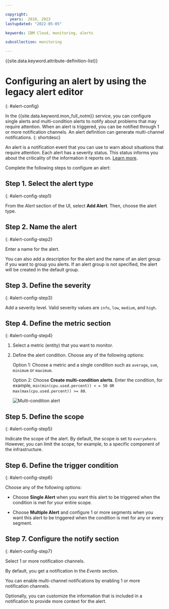 ```yaml
---

copyright:
  years:  2018, 2023
lastupdated: "2022-05-05"

keywords: IBM Cloud, monitoring, alerts

subcollection: monitoring

---
```


{{site.data.keyword.attribute-definition-list}}

# Configuring an alert by using the legacy alert editor
{: #alert-config}

In the {{site.data.keyword.mon_full_notm}} service, you can configure single alerts and multi-condition alerts to notify about problems that may require attention. When an alert is triggered, you can be notified through 1 or more notification channels. An alert definition can generate multi-channel notifications.
{: shortdesc}

An alert is a notification event that you can use to warn about situations that require attention. Each alert has a severity status. This status informs you about the criticality of the information it reports on. [Learn more](/docs/monitoring?topic=monitoring-alerts).

Complete the following steps to configure an alert:

## Step 1.  Select the alert type
{: #alert-config-step1}

From the *Alert* section of the UI, select **Add Alert**. Then, choose the alert type.


## Step 2. Name the alert
{: #alert-config-step2}

Enter a name for the alert.

You can also add a description for the alert and the name of an alert group if you want to group you alerts.  If an alert group is not specified, the alert will be created in the default group.


## Step 3. Define the severity
{: #alert-config-step3}

Add a severity level. Valid severity values are `info`, `low`, `medium`, and `high`.


## Step 4. Define the metric section
{: #alert-config-step4}

1. Select a metric (entity) that you want to monitor.
2. Define the alert condition. Choose any of the following options:

    Option 1: Choose a metric and a single condition such as `average`, `sum`, `minimum` or `maximum`.

    Option 2: Choose **Create multi-condition alerts**. Enter the condition, for example, `min(min(cpu.used.percent)) < = 50 OR max(max(cpu.used.percent)) >= 80`.

    ![Multi-condition alert](images/multi-condition-alerts.png "Multi-condition alert")

## Step 5. Define the scope
{: #alert-config-step5}

Indicate the scope of the alert. By default, the scope is set to `everywhere`. However, you can limit the scope, for example, to a specific component of the infrastructure.

## Step 6. Define the trigger condition
{: #alert-config-step6}

Choose any of the following options:

- Choose **Single Alert** when you want this alert to be triggered when the condition is met for your entire scope.

- Choose **Multiple Alert** and configure 1 or more segments when you want this alert to be triggered when the condition is met for any or every segment.


## Step 7. Configure the notify section
{: #alert-config-step7}

Select 1 or more notification channels.

By default, you get a notification in the *Events* section.

You can enable multi-channel notifications by enabling 1 or more notification channels.

Optionally, you can customize the information that is included in a notification to provide more context for the alert.
